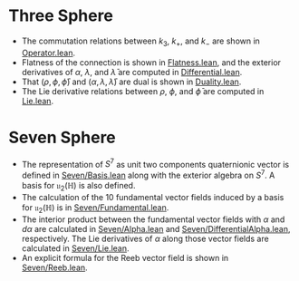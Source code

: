 # Three Sphere

- The commutation relations between $k_3$, $k_+$, and $k_-$ are shown in [Operator.lean](./Sphere/Operator.lean).
- Flatness of the connection is shown in [Flatness.lean](./Sphere/Flatness.lean), and the exterior derivatives of $\alpha$, $\lambda$, and $\bar{\lambda}$ are computed in [Differential.lean](./Sphere/Differential.lean).
- That $(\rho, \phi, \bar{\phi})$ and $(\alpha, \lambda, \bar{\lambda})$ are dual is shown in [Duality.lean](./Sphere/Duality.lean).
- The Lie derivative relations between $\rho$, $\phi$, and $\bar{\phi}$ are computed in [Lie.lean](./Sphere/Lie.lean).

# Seven Sphere

- The representation of $S^7$ as unit two components quaternionic vector is defined in [Seven/Basis.lean](./Sphere/Seven/Basis.lean) along with the exterior algebra on $S^7$.
  A basis for $\mathfrak{u}_2(\mathbb{H})$ is also defined.
- The calculation of the 10 fundamental vector fields induced by a basis for $\mathfrak{u}_2(\mathbb{H})$ is in [Seven/Fundamental.lean](./Sphere/Seven/Fundamental.lean).
- The interior product between the fundamental vector fields with $\alpha$ and $d\alpha$ are calculated in [Seven/Alpha.lean](./Sphere/Seven/Alpha.lean) and [Seven/DifferentialAlpha.lean](./Sphere/Seven/Alpha.lean), respectively.
  The Lie derivatives of $\alpha$ along those vector fields are calculated in [Seven/Lie.lean](./Sphere/Seven/Lie.lean).
- An explicit formula for the Reeb vector field  is shown in [Seven/Reeb.lean](./Sphere/Seven/Reeb.lean).